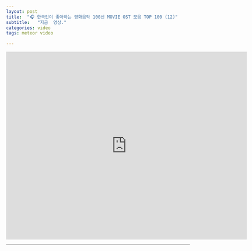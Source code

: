 ```yaml
---
layout: post
title:  "🎧 한국인이 좋아하는 영화음악 100선 MOVIE OST 모음 TOP 100 (12)"
subtitle:   "지금  영상."
categories: video
tags: meteor video

---
```

<iframe width="660" height="515" src="https://www.youtube.com/embed/Y6lm93WUvI0" title="YouTube video player" frameborder="0" allow="accelerometer; autoplay; clipboard-write; encrypted-media; gyroscope; picture-in-picture" allowfullscreen></iframe>

---
